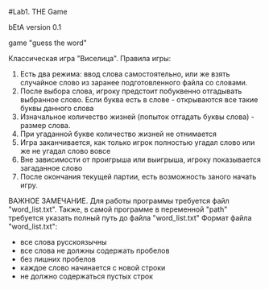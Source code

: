 #Lab1. THE Game

bEtA version 0.1

game "guess the word"

Классическая игра "Виселица". Правила игры:
1) Есть два режима: ввод слова самостоятельно, или же взять случайное слово из заранее подготовленного файла со словами. 
2) После выбора слова, игроку предстоит побуквенно отгадывать выбранное слово. Если буква есть в слове - открываются все такие буквы данного слова
3) Изначальное количество жизней (попыток отгадать буквы слова) - размер слова. 
4) При угаданной букве количество жизней не отнимается
5) Игра заканчивается, как только игрок полностью угадал слово или же не угадал слово вовсе
6) Вне зависимости от проигрыша или выигрыша, игроку показывается загаданное слово
7) После окончания текущей партии, есть возможность заного начать игру.

ВАЖНОЕ ЗАМЕЧАНИЕ. 
Для работы программы требуется файл "word_list.txt". 
Также, в самой программе в переменной "path" требуется указать полный путь до файла "word_list.txt"
Формат файла "word_list.txt":
- все слова русскоязычны
- все слова не должны содержать пробелов
- без лишних пробелов 
- каждое слово начинается с новой строки
- не должно содержаться пустых строк
